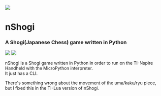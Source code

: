 ![](https://i.loli.net/2019/08/14/ncO1D6W3Ub9R7MA.png)
# nShogi
### A Shogi(Japanese Chess) game written in Python

![](https://i.loli.net/2019/08/14/BtvZYC3wzdhjimL.gif)
![](https://i.loli.net/2019/08/14/gqGvUcp8rSwBlW1.gif)

nShogi is a Shogi game written in Python in order to run on the TI-Nspire Handheld with the MicroPython interpreter.  
It just has a CLI.

There's something wrong about the movement of the uma/kaku/ryu piece, but I fixed this in the TI-Lua version of nShogi.
